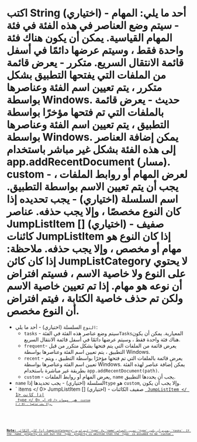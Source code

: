 # اكتب String (اختياري) - أحد ما يلي: المهام - سيتم وضع العناصر في هذه الفئة في فئة المهام القياسية. يمكن أن يكون هناك فئة واحدة فقط ، وسيتم عرضها دائمًا في أسفل قائمة الانتقال السريع. متكرر - يعرض قائمة من الملفات التي يفتحها التطبيق بشكل متكرر ، يتم تعيين اسم الفئة وعناصرها بواسطة Windows. حديث - يعرض قائمة بالملفات التي تم فتحها مؤخرًا بواسطة التطبيق ، يتم تعيين اسم الفئة وعناصرها بواسطة Windows. يمكن إضافة العناصر إلى هذه الفئة بشكل غير مباشر باستخدام app.addRecentDocument (مسار). custom - لعرض المهام أو روابط الملفات ، يجب أن يتم تعيين الاسم بواسطة التطبيق. اسم السلسلة (اختياري) - يجب تحديده إذا كان النوع مخصصًا ، وإلا يجب حذفه. عناصر JumpListItem [] (اختياري) - صفيف كائنات JumpListItem إذا كان النوع هو مهام أو مخصص ، وإلا يجب حذفه. ملاحظة: إذا كان كائن JumpListCategory لا يحتوي على النوع ولا خاصية الاسم ، فسيتم افتراض أن نوعه هو مهام. إذا تم تعيين خاصية الاسم ولكن تم حذف خاصية الكتابة ، فيتم افتراض أن النوع مخصص.

* `النوع` السلسلة (اختياري) - أحد ما يلي: 
  * `tasks` - سيتم وضع عناصر هذه الفئة في الفئة`Tasks`المعيارية. يمكن أن يكون هناك فئة واحدة فقط ، وسيتم عرضها دائمًا في أسفل قائمة الانتقال السريع.
  * `frequent`- يعرض قائمة من الملفات التي يتم فتحها بشكل متكرر من قبل التطبيق ، يتم تعيين اسم الفئة وعناصرها بواسطة Windows.
  * `recent` - يعرض قائمة بالملفات التي تم فتحها مؤخرًا بواسطة التطبيق ، ويتم تعيين اسم الفئة وعناصرها بواسطة Windows. يمكن إضافة عناصر لهذه الفئة بطريقة غير مباشرة باستخدام `app.addRecentDocument(path)`.
  * `custom` - يعرض المهام أو روابط الملفات, `name` يجب أن يحددها التطبيق.
* `name` السلسلة (اختياري) - يجب تحديدها إذا`type` هو `custom`, وإلا يجب أن يكون.
* ` items </ 0> JumpListItem [] (اختياري) - صفيف الكائنات <a href="jump-list-item.md"><code> JumpListItem </ 1> إذا كانت <code> type </ 0> هي <code> مهمات </ 0> أو <code> custom < / 0> ، وإلا يجب حذفها.</li>
</ul>

<p><strong>Note:</strong> إذا كان الكائن <code>JumpListCategory` ليس لديه `type` ولا `name` تعيين الخواص `type` يفترض أن يكون `tasks`. If the `name` property is set but the `type` property is omitted then the `type` is assumed to be `custom`.</p>